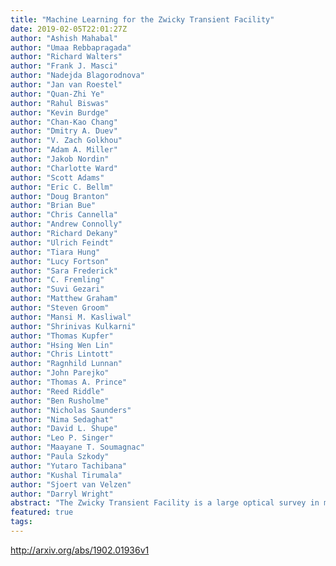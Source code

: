 ```yaml
---
title: "Machine Learning for the Zwicky Transient Facility"
date: 2019-02-05T22:01:27Z
author: "Ashish Mahabal"
author: "Umaa Rebbapragada"
author: "Richard Walters"
author: "Frank J. Masci"
author: "Nadejda Blagorodnova"
author: "Jan van Roestel"
author: "Quan-Zhi Ye"
author: "Rahul Biswas"
author: "Kevin Burdge"
author: "Chan-Kao Chang"
author: "Dmitry A. Duev"
author: "V. Zach Golkhou"
author: "Adam A. Miller"
author: "Jakob Nordin"
author: "Charlotte Ward"
author: "Scott Adams"
author: "Eric C. Bellm"
author: "Doug Branton"
author: "Brian Bue"
author: "Chris Cannella"
author: "Andrew Connolly"
author: "Richard Dekany"
author: "Ulrich Feindt"
author: "Tiara Hung"
author: "Lucy Fortson"
author: "Sara Frederick"
author: "C. Fremling"
author: "Suvi Gezari"
author: "Matthew Graham"
author: "Steven Groom"
author: "Mansi M. Kasliwal"
author: "Shrinivas Kulkarni"
author: "Thomas Kupfer"
author: "Hsing Wen Lin"
author: "Chris Lintott"
author: "Ragnhild Lunnan"
author: "John Parejko"
author: "Thomas A. Prince"
author: "Reed Riddle"
author: "Ben Rusholme"
author: "Nicholas Saunders"
author: "Nima Sedaghat"
author: "David L. Shupe"
author: "Leo P. Singer"
author: "Maayane T. Soumagnac"
author: "Paula Szkody"
author: "Yutaro Tachibana"
author: "Kushal Tirumala"
author: "Sjoert van Velzen"
author: "Darryl Wright"
abstract: "The Zwicky Transient Facility is a large optical survey in multiple filters producing hundreds of thousands of transient alerts per night. We describe here various machine learning (ML) implementations and plans to make the maximal use of the large data set by taking advantage of the temporal nature of the data, and further combining it with other data sets. We start with the initial steps of separating bogus candidates from real ones, separating stars and galaxies, and go on to the classification of real objects into various classes. Besides the usual methods (e.g., based on features extracted from light curves) we also describe early plans for alternate methods including the use of domain adaptation, and deep learning. In a similar fashion we describe efforts to detect fast moving asteroids. We also describe the use of the Zooniverse platform for helping with classifications through the creation of training samples, and active learning. Finally we mention the synergistic aspects of ZTF and LSST from the ML perspective."
featured: true
tags:
---
```

http://arxiv.org/abs/1902.01936v1